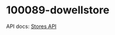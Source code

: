 # 100089-dowellstore

API docs:
[Stores API](https://documenter.getpostman.com/view/17474568/2s83zcSS9m)